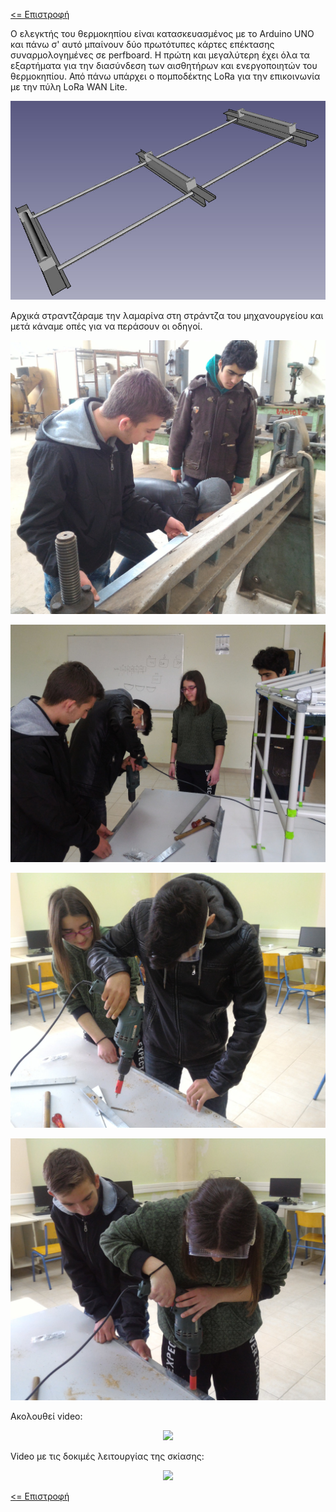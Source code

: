 <a href="../README.md"><= Επιστροφή</a><br>

<p>Ο ελεγκτής του θερμοκηπίου είναι κατασκευασμένος με το Arduino UNO και πάνω σ' αυτό μπαίνουν δύο πρωτότυπες κάρτες επέκτασης συναρμολογημένες σε perfboard. Η πρώτη και μεγαλύτερη έχει όλα τα εξαρτήματα για την διασύνδεση των αισθητήρων και ενεργοποιητών του θερμοκηπίου. Από πάνω υπάρχει ο πομποδέκτης LoRa για την επικοινωνία με την πύλη LoRa WAN Lite.</p>
  <p align="center"><img src="../resources/images/skiasi3d.jpg" width="600"></p>
<p>Αρχικά στραντζάραμε την λαμαρίνα στη στράντζα του μηχανουργείου και μετά κάναμε οπές για να περάσουν οι οδηγοί.</p>
  <p align="center"><img src="../resources/images/skiasi1.jpg" width="600"></p>
  <p align="center"><img src="../resources/images/skiasi2.jpg" width="600"></p>
  <p align="center"><img src="../resources/images/skiasi3.jpg" width="600"></p>
  <p align="center"><img src="../resources/images/skiasi4.jpg" width="600"></p>

<p>Ακολουθεί video:</p>
  <p align="center">
<a href="https://www.youtube.com/watch?v=TD45aBFNIYs" title="Παρακολούθηση"><img src="https://img.youtube.com/vi/TD45aBFNIYs/0.jpg"></a>
</p>
<p>Video με τις δοκιμές λειτουργίας της σκίασης:</p>
  <p align="center">
<a href="https://www.youtube.com/watch?v=dirjEc6v6v0" title="Παρακολούθηση"><img src="https://img.youtube.com/vi/dirjEc6v6v0/0.jpg"></a>
</p>
  <a href="../README.md"><= Επιστροφή</a><br>

